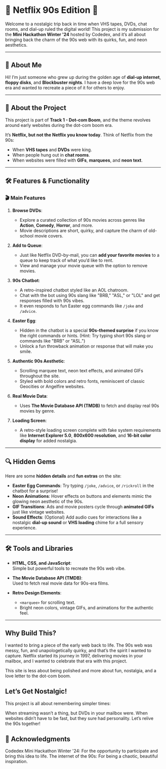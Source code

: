 # 🎥 Netflix 90s Edition 🎥  

Welcome to a nostalgic trip back in time when VHS tapes, DVDs, chat rooms, and dial-up ruled the digital world! This project is my submission for the **Mini Hackathon Winter '24** hosted by Codedex, and it’s all about bringing back the charm of the 90s web with its quirks, fun, and neon aesthetics.  

---

## 👋 About Me  
Hi! I’m just someone who grew up during the golden age of **dial-up internet**, **floppy disks**, and **Blockbuster nights**.  I have a deep love for the 90s web era and wanted to recreate a piece of it for others to enjoy.  

---

## 🌟 About the Project  
This project is part of **Track 1 - Dot-com Boom**, and the theme revolves around early websites during the dot-com boom era.  

It’s **Netflix, but not the Netflix you know today**. Think of Netflix from the 90s:  

- When **VHS tapes** and **DVDs** were king.  
- When people hung out in **chat rooms**.  
- When websites were filled with **GIFs**, **marquees**, and **neon text**.  

---

## 🛠 Features & Functionality  

### 🎬 Main Features  
1. **Browse DVDs**:  
   - Explore a curated collection of 90s movies across genres like **Action**, **Comedy**, **Horror**, and more.  
   - Movie descriptions are short, quirky, and capture the charm of old-school movie covers.  

2. **Add to Queue**:  
   - Just like Netflix DVD-by-mail, you can **add your favorite movies** to a queue to keep track of what you’d like to rent.  
   - View and manage your movie queue with the option to remove movies.  

3. **90s Chatbot**:  
   - A retro-inspired chatbot styled like an AOL chatroom.  
   - Chat with the bot using 90s slang like "BRB," "ASL," or "LOL" and get responses filled with 90s vibes.  
   - It even responds to fun Easter egg commands like `/joke` and `/advice`.  

4. **Easter Egg**:  
   - Hidden in the chatbot is a special **90s-themed surprise** if you know the right commands or hints. (Hint: Try typing short 90s slang or commands like "BRB" or "ASL.")  
   - Unlock a fun throwback animation or response that will make you smile.  

5. **Authentic 90s Aesthetic**:  
   - Scrolling marquee text, neon text effects, and animated GIFs throughout the site.  
   - Styled with bold colors and retro fonts, reminiscent of classic Geocities or Angelfire websites.  

6. **Real Movie Data**:  
   - Uses **The Movie Database API (TMDB)** to fetch and display real 90s movies by genre.  

7. **Loading Screen**:  
   - A retro-style loading screen complete with fake system requirements like **Internet Explorer 5.0**, **800x600 resolution**, and **16-bit color display** for added nostalgia.  

---

## 🔍 Hidden Gems  

Here are some **hidden details** and **fun extras** on the site:  

- **Easter Egg Commands**: Try typing `/joke`, `/advice`, or `/rickroll` in the chatbot for a surprise!  
- **Neon Animations**: Hover effects on buttons and elements mimic the glowing neon aesthetic of the 90s.  
- **GIF Transitions**: Ads and movie posters cycle through **animated GIFs** just like vintage websites.  
- **Sound Effects**: (Optional) Add audio cues for interactions like a nostalgic **dial-up sound** or **VHS loading** chime for a full sensory experience.  

---

## 🛠 Tools and Libraries  

- **HTML, CSS, and JavaScript**:  
   Simple but powerful tools to recreate the 90s web vibe.  

- **The Movie Database API (TMDB)**:  
   Used to fetch real movie data for 90s-era films.  

- **Retro Design Elements**:  
   - `<marquee>` for scrolling text.  
   - Bright neon colors, vintage GIFs, and animations for the authentic feel.  

---

## Why Build This?
I wanted to bring a piece of the early web back to life. The 90s web was messy, fun, and unapologetically quirky, and that’s the spirit I wanted to capture. Netflix started its journey in 1997, delivering movies in your mailbox, and I wanted to celebrate that era with this project.

This site is less about being polished and more about fun, nostalgia, and a love letter to the dot-com boom.

## Let’s Get Nostalgic!
This project is all about remembering simpler times:

When streaming wasn’t a thing, but DVDs in your mailbox were.
When websites didn’t have to be fast, but they sure had personality.
Let’s relive the 90s together!

## 🙏 Acknowledgments
Codedex Mini Hackathon Winter '24: For the opportunity to participate and bring this idea to life.
The internet of the 90s: For being a chaotic, beautiful inspiration.
